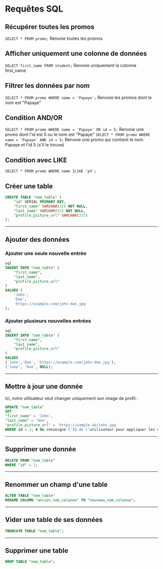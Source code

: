# Requêtes SQL

## Récupérer toutes les promos

`SELECT * FROM promo;` Renvoie toutes les promos

## Afficher uniquement une colonne de données

`SELECT first_name FROM student;` Renvoie uniquement la colonne first_name

## Filtrer les données par nom

`SELECT * FROM promo WHERE name = 'Papaye';` Renvoie les promos dont le nom est "Papaye"

## Condition AND/OR

`SELECT * FROM promo WHERE name = 'Papaye' OR id = 5;` Renvoie une promo dont l'id est 5 ou le nom est "Papaye"
`SELECT * FROM promo WHERE name = 'Papaye' AND id = 5;` Renvoie une promo qui contient le nom Papaye et l'id 5 (s'il le trouve)

## Condition avec LIKE

`SELECT * FROM promo WHERE name ILIKE 'p%';`

## Créer une table

```sql
CREATE TABLE "nom_table" (
    "id" SERIAL PRIMARY KEY,
    "first_name" VARCHAR(32) NOT NULL,
    "last_name" VARCHAR(32) NOT NULL,
    "profile_picture_url" VARCHAR(255)
);
```

---

## Ajouter des données

### Ajouter une seule nouvelle entrée

```sql
sql
INSERT INTO "nom_table" (
    "first_name",
    "last_name",
    "profile_picture_url"
)
VALUES (
    'John',
    'Doe',
    'https://example.com/john-doe.jpg'
);
```

### Ajouter plusieurs nouvelles entrées

```sql
sql
INSERT INTO "nom_table" (
    "first_name",
    "last_name",
    "profile_picture_url"
)
VALUES
('John','Doe', 'https://example.com/john-doe.jpg'),
('Jane', 'Doe', NULL);
```

---

## Mettre à jour une donnée

Ici, notre utilisateur veut changer uniquement son image de profil :

```sql
UPDATE "nom_table"
SET
"first_name" = 'John',
"last_name" = 'Doe',
"profile_picture_url" = 'https://sample.uk/john.jpg'
WHERE id = 1; # On renseigne l'ID de l'utilisateur pour appliquer les modifications
```

---

## Supprimer une donnée

```sql
DELETE FROM "nom_table"
WHERE "id" = 1;
```

---

## Renommer un champ d'une table

```sql
ALTER TABLE "nom_table"
RENAME COLUMN "ancien_nom_colonne" TO "nouveau_nom_colonne";
```

---

## Vider une table de ses données

```sql
TRUNCATE TABLE "nom_table";
```

---

## Supprimer une table

```sql
DROP TABLE "nom_table";
```
